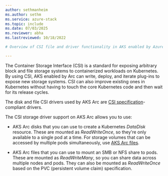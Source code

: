 ```yaml
---
author: sethmanheim
ms.author: sethm
ms.service: azure-stack
ms.topic: include
ms.date: 07/03/2025
ms.reviewer: abha
ms.lastreviewed: 10/18/2022

# Overview of CSI file and driver functionality in AKS enabled by Azure Arc

---
```


The Container Storage Interface (CSI) is a standard for exposing arbitrary block and file storage systems to containerized workloads on Kubernetes. By using CSI, AKS enabled by Arc can write, deploy, and iterate plug-ins to expose new storage systems. CSI can also improve existing ones in Kubernetes without having to touch the core Kubernetes code and then wait for its release cycles.

The disk and file CSI drivers used by AKS Arc are [CSI specification](https://github.com/container-storage-interface/spec/blob/master/spec.md)-compliant drivers.

The CSI storage driver support on AKS Arc allows you to use:

- AKS Arc disks that you can use to create a Kubernetes *DataDisk* resource. These are mounted as *ReadWriteOnce*, so they're only available to a single pod at a time. For storage volumes that can be accessed by multiple pods simultaneously, use [AKS Arc files](../container-storage-interface-files.md).

- AKS Arc files that you can use to mount an SMB or NFS share to pods. These are mounted as *ReadWriteMany*, so you can share data across multiple nodes and pods. They can also be mounted as *ReadWriteOnce* based on the PVC (persistent volume claim) specification.
